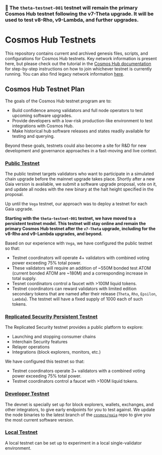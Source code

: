 ### 📌 The `theta-testnet-001` testnet will remain the primary Cosmos Hub testnet following the v7-Theta upgrade. It will be used to test v8-Rho, v9-Lambda, and further upgrades.

# Cosmos Hub Testnets

This repository contains current and archived genesis files, scripts, and configurations for Cosmos Hub testnets. Key network information is present here, but please check out the tutorial in the [Cosmos Hub documentation](https://hub.cosmos.network/main/hub-tutorials/join-testnet.html) for step-by-step instructions on how to join whichever testnet is currently running. You can also find legacy network information [here](legacy/).

## Cosmos Hub Testnet Plan

The goals of the Cosmos Hub testnet program are to:

-  Build confidence among validators and full node operators to test upcoming software upgrades.
-  Provide developers with a low-risk production-like environment to test integrations with Cosmos Hub.
-  Make historical hub software releases and states readily available for testing and querying.

Beyond these goals, testnets could also become a site for R&D for new development and governance approaches in a fast-moving and live context.

### [Public Testnet](public/)

The public testnet targets validators who want to participate in a simulated chain upgrade before the mainnet upgrade takes place. Shortly after a new Gaia version is available, we submit a software upgrade proposal, vote on it, and update all nodes with the new binary at the halt height specified in the proposal.

Up until the `Vega` testnet, our approach was to deploy a testnet for each Gaia upgrade.

**Starting with the `theta-testnet-001` testnet, we have moved to a persistent testnet model. This testnet will stay online and remain the primary Cosmos Hub testnet after the `v7-Theta` upgrade, including for the v8-Rho and v9-Lambda upgrades, and beyond.**

Based on our experience with `Vega`, we have configured the public testnet so that:
* Testnet coordinators will operate 4+ validators with combined voting power exceeding 75% total power.
* These validators will require an addition of ~550M bonded test ATOM (current bonded ATOM are ~180M) and a corresponding increase in total supply.
* Tesnet coordinators control a faucet with >100M liquid tokens.
* Testnet coordinators can reward validators with limited edition secondary tokens that are named after their release (`Theta`, `Rho`, `Epsilon`, `Lambda`). The testnet will have a fixed supply of 1000 each of such tokens.

### [Replicated Security Persistent Testnet](replicated-security/)

The Replicated Security testnet provides a public platform to explore:
- Launching and stopping consumer chains
- Interchain Security features
- Relayer operations
- Integrations (block explorers, monitors, etc.)

We have configured this testnet so that:
* Testnet coordinators operate 3+ validators with a combined voting power exceeding 75% total power.
* Testnet coordinators control a faucet with >100M liquid tokens.

### [Developer Testnet](devnet/)

The devnet is specially set up for block explorers, wallets, exchanges, and other integrators, to give early endpoints for you to test against. We update the node binaries to the latest branch of the [`cosmos/gaia`](https://github.com/cosmos/gaia) repo to give you the most current software version.


### [Local Testnet](local/)

A local testnet can be set up to experiment in a local single-validator environment.

